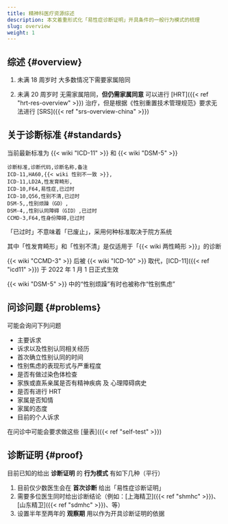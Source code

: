 ```yaml
---
title: 精神科医疗资源综述
description: 本文着重形式化「易性症诊断证明」开具条件的一般行为模式的梳理
slug: overview
weight: 1
---
```


## 综述 {#overview}

1. 未满 18 周岁时
   大多数情况下需要家属陪同

1. 未满 20 周岁时
   无需家属陪同，**但仍需家属同意**
   可以进行 [HRT]({{< ref "hrt-res-overview" >}}) 治疗，但是根据《性别重置技术管理规范》要求无法进行 [SRS]({{< ref "srs-overview-china" >}})

## 关于诊断标准 {#standards}

当前最新标准为 {{< wiki "ICD-11" >}} 和 {{< wiki "DSM-5" >}}

```csv
诊断标准,诊断代码,诊断名称,备注
ICD-11,HA60,{{< wiki 性别不一致 >}},
ICD-11,LD2A,性发育畸形,
ICD-10,F64,易性症,已过时
ICD-10,Q56,性别不清,已过时
DSM-5,,性别烦躁（GD）,
DSM-4,,性别认同障碍（GID）,已过时
CCMD-3,F64,性身份障碍,已过时
```

「已过时」不意味着「已废止」，采用何种标准取决于院方系统

其中「性发育畸形」和「性别不清」是仅适用于「{{< wiki 两性畸形 >}}」的诊断

{{< wiki "CCMD-3" >}} 后被 {{< wiki "ICD-10" >}} 取代，[ICD-11]({{< ref "icd11" >}}) 于 2022 年 1 月 1 日正式生效

{{< wiki "DSM-5" >}} 中的“性别烦躁”有时也被称作“性别焦虑”

## 问诊问题 {#problems}

可能会询问下列问题

- 主要诉求
- 诉求以及性别认同相关经历
- 首次确立性别认同的时间
- 性别焦虑的表现形式与严重程度
- 是否有做过染色体检查
- 家族或直系亲属是否有精神疾病 及 心理障碍病史
- 是否有进行 HRT
- 家属是否知情
- 家属的态度
- 目前的个人诉求

在问诊中可能会要求做这些 [量表]({{< ref "self-test" >}})

## 诊断证明 {#proof}

目前已知的给出 **诊断证明** 的 **行为模式** 有如下几种（平行）

1. 目前仅少数医生会在 **首次诊断** 给出「易性症诊断证明」
1. 需要多位医生同时给出诊断结论（例如：[上海精卫]({{< ref "shmhc" >}})、[山东精卫]({{< ref "sdmhc" >}})、等）
1. 设置半年至两年的 **观察期** 用以作为开具诊断证明的依据
